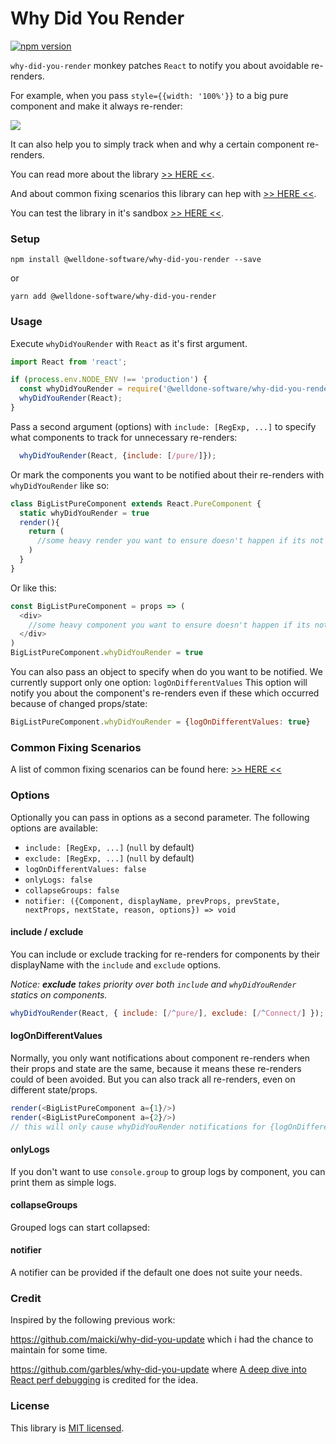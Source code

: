 # Why Did You Render

[![npm version](https://badge.fury.io/js/%40welldone-software%2Fwhy-did-you-render.svg)](https://badge.fury.io/js/%40welldone-software%2Fwhy-did-you-render)

`why-did-you-render` monkey patches `React` to notify you about avoidable re-renders.

For example, when you pass `style={{width: '100%'}}` to a big pure component and make it always re-render:

![](https://raw.githubusercontent.com/welldone-software/why-did-you-render/master/demo-image.png)

It can also help you to simply track when and why a certain component re-renders.

You can read more about the library
[>> HERE <<](http://bit.ly/wdyr1).

And about common fixing scenarios this library can hep with
[>> HERE <<](http://bit.ly/wdyr02).

You can test the library in it's sandbox [>> HERE <<](http://bit.ly/wdyr-sb).

### Setup
```
npm install @welldone-software/why-did-you-render --save
```
or
```
yarn add @welldone-software/why-did-you-render
```

### Usage
Execute `whyDidYouRender` with `React` as it's first argument.
```js
import React from 'react';

if (process.env.NODE_ENV !== 'production') {
  const whyDidYouRender = require('@welldone-software/why-did-you-render');
  whyDidYouRender(React);
}
```
Pass a second argument (options) with `include: [RegExp, ...]` to specify
what components to track for unnecessary re-renders:
```js
  whyDidYouRender(React, {include: [/pure/]});
```
Or mark the components you want to be notified about their re-renders with `whyDidYouRender` like so:
```js
class BigListPureComponent extends React.PureComponent {
  static whyDidYouRender = true
  render(){
    return (
      //some heavy render you want to ensure doesn't happen if its not neceserry
    )
  }
}
```
Or like this:
```js
const BigListPureComponent = props => (
  <div>
    //some heavy component you want to ensure doesn't happen if its not neceserry
  </div>
)
BigListPureComponent.whyDidYouRender = true
```
You can also pass an object to specify when do you want to be notified.
We currently support only one option: `logOnDifferentValues`
This option will notify you about the component's re-renders even if these which
occurred because of changed props/state:
```js
BigListPureComponent.whyDidYouRender = {logOnDifferentValues: true}

```
### Common Fixing Scenarios
A list of common fixing scenarios can be found here: [>> HERE <<](https://goo.gl/hnfMPb)

### Options
Optionally you can pass in options as a second parameter. The following options are available:
- `include: [RegExp, ...]` (`null` by default)
- `exclude: [RegExp, ...]` (`null` by default)
- `logOnDifferentValues: false`
- `onlyLogs: false`
- `collapseGroups: false`
- `notifier: ({Component, displayName, prevProps, prevState, nextProps, nextState, reason, options}) => void`

#### include / exclude
You can include or exclude tracking for re-renders for components
by their displayName with the `include` and `exclude` options.

*Notice: **exclude** takes priority over both `include` and `whyDidYouRender` statics on components.*
```js
whyDidYouRender(React, { include: [/^pure/], exclude: [/^Connect/] });
```

#### logOnDifferentValues
Normally, you only want notifications about component re-renders when their props and state
are the same, because it means these re-renders could of been avoided. But you can also track
all re-renders, even on different state/props.

```js
render(<BigListPureComponent a={1}/>)
render(<BigListPureComponent a={2}/>)
// this will only cause whyDidYouRender notifications for {logOnDifferentValues: true}
```

#### onlyLogs
If you don't want to use `console.group` to group logs by component, you can print them as simple logs.

#### collapseGroups
Grouped logs can start collapsed:

#### notifier
A notifier can be provided if the default one does not suite your needs.

### Credit

Inspired by the following previous work:

https://github.com/maicki/why-did-you-update which i had the chance to maintain for some time.

https://github.com/garbles/why-did-you-update where [A deep dive into React perf debugging](http://benchling.engineering/deep-dive-react-perf-debugging/) is credited for the idea.

### License

This library is [MIT licensed](./LICENSE).
